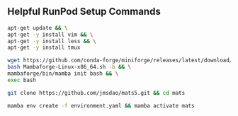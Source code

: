 ## Helpful RunPod Setup Commands
```bash
apt-get update && \
apt-get -y install vim && \
apt-get -y install less && \
apt-get -y install tmux
```

```bash
wget https://github.com/conda-forge/miniforge/releases/latest/download/Mambaforge-Linux-x86_64.sh && \
bash Mambaforge-Linux-x86_64.sh -b && \
mambaforge/bin/mamba init bash && \
exec bash
```

```bash
git clone https://github.com/jmsdao/mats5.git && cd mats
```

```bash
mamba env create -f environment.yaml && mamba activate mats
```
